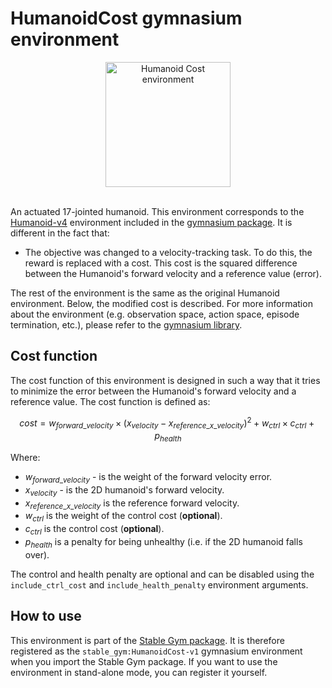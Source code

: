 # HumanoidCost gymnasium environment

<div align="center">
    <img src="https://github.com/rickstaa/stable-gym/assets/17570430/7b3dd9c8-065c-40ab-bedd-d6c56633b4f7" alt="Humanoid Cost environment" width="200px">
</div>
</br>

An actuated 17-jointed humanoid. This environment corresponds to the [Humanoid-v4](https://gymnasium.farama.org/environments/mujoco/humanoid) environment included in the [gymnasium package](https://gymnasium.farama.org/). It is different in the fact that:

*   The objective was changed to a velocity-tracking task. To do this, the reward is replaced with a cost. This cost is the squared
    difference between the Humanoid's forward velocity and a reference value (error).

The rest of the environment is the same as the original Humanoid environment. Below, the modified cost is described. For more information about the environment (e.g. observation space, action space, episode termination, etc.), please refer to the [gymnasium library](https://gymnasium.farama.org/environments/mujoco/humanoid/).

## Cost function

The cost function of this environment is designed in such a way that it tries to minimize the error between the Humanoid's forward velocity and a reference value. The cost function is defined as:

$$
cost = w_{forward\_velocity} \times (x_{velocity} - x_{reference\_x\_velocity})^2 + w_{ctrl} \times c_{ctrl} + p_{health}
$$

Where:

*   $w_{forward\_velocity}$ - is the weight of the forward velocity error.
*   $x_{velocity}$ - is the 2D humanoid's forward velocity.
*   $x_{reference\_x\_velocity}$ is the reference forward velocity.
*   $w_{ctrl}$ is the weight of the control cost (**optional**).
*   $c_{ctrl}$ is the control cost (**optional**).
*   $p_{health}$ is a penalty for being unhealthy (i.e. if the 2D humanoid falls over).

The control and health penalty are optional and can be disabled using the `include_ctrl_cost` and `include_health_penalty` environment arguments.

## How to use

This environment is part of the [Stable Gym package](https://github.com/rickstaa/stable-gym). It is therefore registered as the `stable_gym:HumanoidCost-v1` gymnasium environment when you import the Stable Gym package. If you want to use the environment in stand-alone mode, you can register it yourself.
